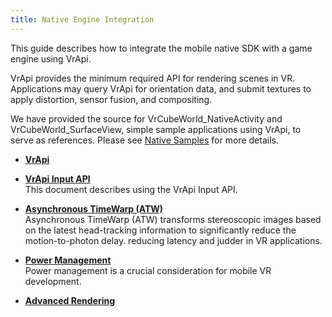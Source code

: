 ```yaml
---
title: Native Engine Integration
---
```

This guide describes how to integrate the mobile native SDK with a game engine using VrApi.

VrApi provides the minimum required API for rendering scenes in VR. Applications may query VrApi for orientation data, and submit textures to apply distortion, sensor fusion, and compositing.

We have provided the source for VrCubeWorld\_NativeActivity and VrCubeWorld\_SurfaceView, simple sample applications using VrApi, to serve as references. Please see [Native Samples](/documentation/mobilesdk/latest/concepts/mobile-native-samples/ "The mobile SDK includes a set of sample projects that prove out virtual reality application development on the Android platform and demonstrate high-performance virtual reality experiences on mobile devices.") for more details. 

* **[VrApi](/documentation/mobilesdk/latest/concepts/mobile-vrapi/#mobile-vrapi)**  

* **[VrApi Input API](/documentation/mobilesdk/latest/concepts/mobile-vrapi-input-api/)**  
This document describes using the VrApi Input API.
* **[Asynchronous TimeWarp (ATW)](/documentation/mobilesdk/latest/concepts/mobile-timewarp-overview/#mobile-timewarp-overview)**  
Asynchronous TimeWarp (ATW) transforms stereoscopic images based on the latest head-tracking information to significantly reduce the motion-to-photon delay. reducing latency and judder in VR applications.
* **[Power Management](/documentation/mobilesdk/latest/concepts/mobile-power-overview/#mobile-power-overview)**  
Power management is a crucial consideration for mobile VR development.
* **[Advanced Rendering](/documentation/mobilesdk/latest/concepts/mobile-advanced-rendering/)**  

